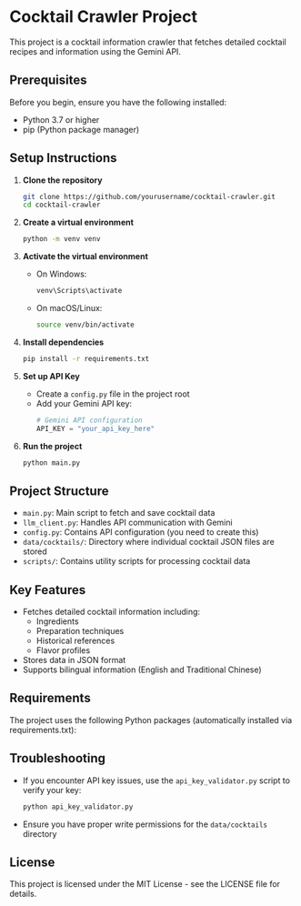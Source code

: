 # Cocktail Crawler Project

This project is a cocktail information crawler that fetches detailed cocktail recipes and information using the Gemini API.

## Prerequisites

Before you begin, ensure you have the following installed:

- Python 3.7 or higher
- pip (Python package manager)

## Setup Instructions

1. **Clone the repository**
   ```bash
   git clone https://github.com/yourusername/cocktail-crawler.git
   cd cocktail-crawler
   ```

2. **Create a virtual environment**
   ```bash
   python -m venv venv
   ```

3. **Activate the virtual environment**
   - On Windows:
     ```bash
     venv\Scripts\activate
     ```
   - On macOS/Linux:
     ```bash
     source venv/bin/activate
     ```

4. **Install dependencies**
   ```bash
   pip install -r requirements.txt
   ```

5. **Set up API Key**
   - Create a `config.py` file in the project root
   - Add your Gemini API key:
     ```python
     # Gemini API configuration
     API_KEY = "your_api_key_here"
     ```

6. **Run the project**
   ```bash
   python main.py
   ```

## Project Structure

- `main.py`: Main script to fetch and save cocktail data
- `llm_client.py`: Handles API communication with Gemini
- `config.py`: Contains API configuration (you need to create this)
- `data/cocktails/`: Directory where individual cocktail JSON files are stored
- `scripts/`: Contains utility scripts for processing cocktail data

## Key Features

- Fetches detailed cocktail information including:
  - Ingredients
  - Preparation techniques
  - Historical references
  - Flavor profiles
- Stores data in JSON format
- Supports bilingual information (English and Traditional Chinese)

## Requirements

The project uses the following Python packages (automatically installed via requirements.txt):

## Troubleshooting

- If you encounter API key issues, use the `api_key_validator.py` script to verify your key:
  ```bash
  python api_key_validator.py
  ```

- Ensure you have proper write permissions for the `data/cocktails` directory

## License

This project is licensed under the MIT License - see the LICENSE file for details.
